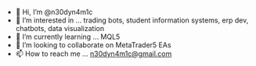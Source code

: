 - 👋 Hi, I’m @n30dyn4m1c
- 👀 I’m interested in ... trading bots, student information systems, erp dev, chatbots, data visualization
- 🌱 I’m currently learning ... MQL5
- 💞️ I’m looking to collaborate on MetaTrader5 EAs
- 📫 How to reach me ... n30dyn4m1c@gmail.com

<!---
n30dyn4m1c/n30dyn4m1c is a ✨ special ✨ repository because its `README.md` (this file) appears on your GitHub profile.
You can click the Preview link to take a look at your changes.
--->
